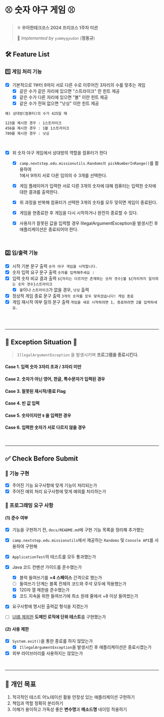 # ⚾️ 숫자 야구 게임 ⚾️
> ⁜ **우아한테크코스 2024 프리코스 1주차 미션**
> 
> 🌼 _Implemented by_ `yummygyudon` (**정동규**)

## 🛠 Feature List
### 1️⃣ 게임 처리 기능
- [x] 기본적으로 1부터 9까지 서로 다른 수로 이루어진 3자리의 수를 맞추는 게임
  - [x] 같은 수가 같은 자리에 있으면 "스트라이크" 란 힌트 제공
  - [x] 같은 수가 다른 자리에 있으면 "볼" 이란 힌트 제공
  - [x] 같은 수가 전혀 없으면 "낫싱" 이란 힌트 제공
```
예) 상대방(컴퓨터)의 수가 425일 때

123을 제시한 경우 : 1스트라이크
456을 제시한 경우 : 1볼 1스트라이크
789를 제시한 경우 : 낫싱
```

<br/>

- [x] 위 숫자 야구 게임에서 상대방의 역할을 컴퓨터가 한다
  - [x] `camp.nextstep.edu.missionutils.Randoms의 pickNumberInRange()`를 활용하여 <br/>1에서 9까지 서로 다른 임의의 수 3개를 선택한다. 
  - [x] 게임 플레이어가 입력한 서로 다른 3개의 숫자에 대해 컴퓨터는 입력한 숫자에 대한 결과를 출력한다.
  - [x] 위 과정을 반복해 컴퓨터가 선택한 3개의 숫자를 모두 맞히면 게임이 종료된다.
  - [x] 게임을 현종료한 후 게임을 다시 시작하거나 완전히 종료할 수 있다.
  - [x] 사용자가 잘못된 값을 입력할 경우 IllegalArgumentException을 발생시킨 후 애플리케이션은 종료되어야 한다.


<br/>

### 2️⃣ 입/출력 기능
- [x] 시작 기본 문구 출력 `숫자 야구 게임을 시작합니다.`
- [x] 숫자 입력 요구 문구 출력 `숫자를 입력해주세요 : `
- [x] 입력 숫자 비교 결과 출력 `${자리는 다르지만 존재하는 숫자 갯수}볼 ${자리까지 일치하는 숫자 갯수}스트라이크`
  - [x] `볼`이나 `스트라이크`가 없을 경우, `낫싱` 출력
- [x] 정상적 게임 종료 문구 출력 `3개의 숫자를 모두 맞히셨습니다! 게임 종료`
- [x] 게임 재시작 여부 질의 문구 출력 `게임을 새로 시작하려면 1, 종료하려면 2를 입력하세요.`

<br/>
<br/>

---
## 🚨 Exception Situation 🚨
> `IllegalArgumentException` 을 발생시키며 **프로그램을 종료시킨다.**
#### Case 1. 입력 숫자 3자리 초과 / 3자리 미만

#### Case 2. 숫자가 아닌 영어, 한글, 특수문자가 입력된 경우

#### Case 3. 잘못된 재시작/종료 Flag

#### Case 4. 빈 값 입력

#### Case 5. 숫자이지만 `0` 을 입력한 경우

#### Case 6. 입력한 숫자가 서로 다르지 않을 경우

<br/>


---
## ✅ Check Before Submit
### 🚀 기능 구현
- [x] 주어진 기능 요구사항에 맞게 기능이 처리되는가
- [x] 주어진 예외 처리 요구사항에 맞게 예외를 처리하는가

### 🎯 프로그래밍 요구 사항
#### (1) 준수 여부
- [x] 기능을 구현하기 전, `docs/README.md`에 구현 기능 목록을 정리해 추가했는 
- [x] `camp.nextstep.edu.missionutils`에서 제공하는 `Randoms` 및 `Console API`를 사용하여 구현해
- [x] `ApplicationTest`의 테스트를 모두 통과했는가
- [x] Java 코드 컨벤션 가이드를 준수했는가
  - [x] 블럭 들여쓰기를 **+4 스페이스** 간격으로 했는가
  - [ ] 들여쓰기 단계는 블록 전체의 코드와 주석 모두에 적용했는가
  - [x] 120자 열 제한을 준수했는가 
  - [x] 코드 지속을 위한 들여쓰기에 최소 원래 줄에서 +8 이상 들여썼는가
- [x] 요구사항에 명시된 출력값 형식을 지켰는가
- [ ] <u>UI를 제외한</u> **도메인 로직에 단위 테스트**를 구현했는가


#### (2) 사용 제한
- [x] `System.exit()`을 통한 종료를 하지 않았는가
  - [x] `IllegalArgumentException`을 발생시킨 후 애플리케이션은 종료시켰는가
- [x] 외부 라이브러리를 사용하지는 않았는가

<br/>

---
## 🚀 개인 목표
1. 적극적인 테스트 어노테이션 활용 안정성 있는 애플리케이션 구현하기
2. 책임과 역할 정확히 분리하기
3. 이해가 용이하고 가독성 좋은 **변수명**과 **메소드명** 네이밍 적용하기